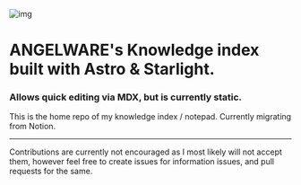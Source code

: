 ![img](https://github.com/uhKayla/AW_Index/blob/1bffadfadc521ad90e28680e89a450fff8c6dfa4/acid-banner-1280.png "Banner")
# ANGELWARE's Knowledge index built with Astro & Starlight.
### Allows quick editing via MDX, but is currently static.

This is the home repo of my knowledge index / notepad. Currently migrating from Notion.

---

Contributions are currently not encouraged as I most likely will not accept them, however feel free to create issues for 
information issues, and pull requests for the same.